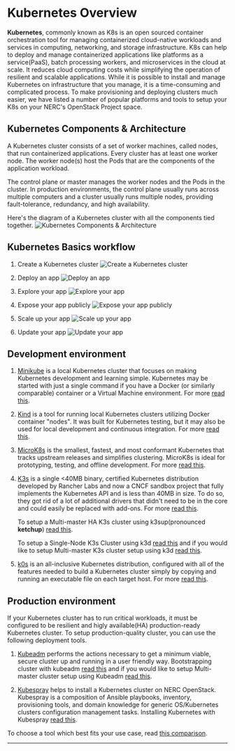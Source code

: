 # Kubernetes Overview

**Kubernetes**, commonly known as K8s is an open sourced container orchestration
tool for managing containerized cloud-native workloads and services in computing,
networking, and storage infrastructure. K8s can help to deploy and manage
containerized applications like platforms as a service(PaaS), batch processing
workers, and microservices in the cloud at scale. It reduces cloud computing
costs while simplifying the operation of resilient and scalable applications.
While it is possible to install and manage Kubernetes on infrastructure that you
manage, it is a time-consuming and complicated process. To make provisioning and
deploying clusters much easier, we have listed a number of popular platforms and
tools to setup your K8s on your NERC's OpenStack Project space.

## Kubernetes Components & Architecture

A Kubernetes cluster consists of a set of worker machines, called nodes, that
run containerized applications. Every cluster has at least one worker node. The
worker node(s) host the Pods that are the components of the application workload.

The control plane or master manages the worker nodes and the Pods in the cluster.
In production environments, the control plane usually runs across multiple
computers and a cluster usually runs multiple nodes, providing fault-tolerance,
redundancy, and high availability.

Here's the diagram of a Kubernetes cluster with all the components tied together.
![Kubernetes Components & Architecture](images/k8s_components.jpg)

## Kubernetes Basics workflow

1. Create a Kubernetes cluster
   ![Create a Kubernetes cluster](images/module_01.svg)

2. Deploy an app
   ![Deploy an app](images/module_02.svg)

3. Explore your app
   ![Explore your app](images/module_03.svg)

4. Expose your app publicly
   ![Expose your app publicly](images/module_04.svg)

5. Scale up your app
   ![Scale up your app](images/module_05.svg)

6. Update your app
   ![Update your app](images/module_06.svg)

## Development environment

1. [Minikube](https://minikube.sigs.k8s.io/docs/start/) is a local Kubernetes
   cluster that focuses on making Kubernetes development and learning simple.
   Kubernetes may be started with just a single command if you have a Docker
   (or similarly comparable) container or a Virtual Machine environment.
   For more [read this](minikube.md).

2. [Kind](https://kind.sigs.k8s.io/docs/user/quick-start/) is a tool for running
   local Kubernetes clusters utilizing Docker container "nodes". It was built for
   Kubernetes testing, but it may also be used for local development and continuous
   integration. For more [read this](kind.md).

3. [MicroK8s](https://microk8s.io/) is the smallest, fastest, and most conformant
   Kubernetes that tracks upstream releases and simplifies clustering. MicroK8s
   is ideal for prototyping, testing, and offline development.
   For more [read this](microk8s.md).

4. [K3s](https://k3s.io/) is a single <40MB binary, certified Kubernetes distribution
   developed by Rancher Labs and now a CNCF sandbox project that fully implements
   the Kubernetes API and is less than 40MB in size. To do so, they got rid of
   a lot of additional drivers that didn't need to be in the core and could
   easily be replaced with add-ons. For more [read this](k3s/k3s.md).

    To setup a Multi-master HA K3s cluster using k3sup(pronounced **ketchup**)
    [read this](k3s/k3s-using-k3sup.md).

    To setup a Single-Node K3s Cluster using k3d [read this](k3s/k3s-using-k3d.md)
    and if you would like to setup Multi-master K3s cluster setup using k3d
    [read this](k3s/k3s-ha-cluster-using-k3d.md).

5. [k0s](https://k0sproject.io/) is an all-inclusive Kubernetes distribution,
   configured with all of the features needed to build a Kubernetes cluster simply
   by copying and running an executable file on each target host.
   For more [read this](k0s.md).

## Production environment

If your Kubernetes cluster has to run critical workloads, it must be configured
to be resilient and higly available(HA) production-ready Kubernetes cluster. To
setup production-quality cluster, you can use the following deployment tools.

1. [Kubeadm](https://kubernetes.io/docs/setup/production-environment/tools/kubeadm/install-kubeadm/)
   performs the actions necessary to get a minimum viable, secure cluster up and
   running in a user friendly way.
   Bootstrapping cluster with kubeadm [read this](kubeadm/single-master-clusters-with-kubeadm.md)
   and if you would like to setup Multi-master cluster setup using Kubeadm
   [read this](kubeadm/HA-clusters-with-kubeadm.md).

2. [Kubespray](https://kubernetes.io/docs/setup/production-environment/tools/kubespray/)
   helps to install a Kubernetes cluster on NERC OpenStack. Kubespray is a
   composition of Ansible playbooks, inventory, provisioning tools, and domain
   knowledge for generic OS/Kubernetes clusters configuration management tasks.
   Installing Kubernetes with Kubespray [read this](kubespray.md).

To choose a tool which best fits your use case, read [this comparison](comparisons.md).

---
